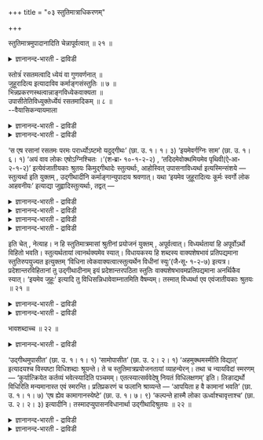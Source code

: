 +++
title = "०३ स्तुतिमात्राधिकरणम्"

+++

स्तुतिमात्रमुपादानादिति चेन्नापूर्वत्वात् ॥ २१ ॥  
<details><summary>ज्ञानानन्द-भारती - द्राविडी</summary>

स्तुदिमात्रमुबादानादिदि सेन्नाबूर्वत्वात् ॥ २१ ॥
</details>

स्तोत्रंं रसतमत्वादि ध्येयं वा गुणवर्णनात् ॥  
जुहूरादित्य इत्यादाविव कर्माङ्गसंस्तुतिः ॥ ७ ॥  
भिन्नप्रकरणस्थत्वान्नाङ्गविध्येकवाक्यता ॥  
उपासीतेतिविध्युक्तेर्ध्येयं रसतमादिकम् ॥ ८ ॥  
--वैयासिकन्यायमाला

<details><summary>ज्ञानानन्द-भारती - द्राविडी</summary>

रसदमत्वम् मुदलियदु स्तोत्रमा? अल्लदु तियाऩिक्क वेण्डियदा? जुहु आदित्यऩ् ऎऩ्बदु मुदलि यदिल् पोल कुणम् वर्णिक्कप्पट्टिरुप्पदाल्, कर्माविऩ् अङ्गमायुळ्ळदऱ्कु स्तोत्रम् ताऩ्।
</details>

<details><summary>ज्ञानानन्द-भारती - द्राविडी</summary>

वेऱु पिरगरणत्तिलिरुप्पदाल्, अङ्गत्तै विदिक्कुम् वाक्कियत्तुडऩ् ऒरे वाक्कियमागुम् तऩ्मै किडैयादु। मेलुम् उबासिक्कवुम् ऎऩ्ऱु विदियुम् सॊल्लप्पट्टिरुप् पदाल् रसदमम् मुदलियदु तियाऩिक्क वेण्डियदे।
</details>

‘स एष रसानां रसतमः परमः परार्ध्योऽष्टमो यदुद्गीथः’ (छा. उ. १। १। ३) ‘इयमेवर्गग्निः साम’ (छा. उ. १। ६। १) ‘अयं वाव लोकः एषोऽग्निश्चितः ।’(श॰ब्रा॰ १०-१-२-२) , ‘तदिदमेवोक्थमियमेव पृथिवी(ऐ॰आ॰ २-१-२)’ इत्येवंजातीयकाः श्रुतयः किमुद्गीथादेः स्तुत्यर्थाः, आहोस्वित् उपासनाविध्यर्था इत्यस्मिन्संशये — स्तुत्यर्था इति युक्तम् , उद्गीथादीनि कर्माङ्गान्युपादाय श्रवणात्। यथा ‘इयमेव जुहूरादित्यः कूर्मः स्वर्गो लोक आहवनीयः’ इत्याद्या जुह्वादिस्तुत्यर्थाः, तद्वत् —

<details><summary>ज्ञानानन्द-भारती - द्राविडी</summary>

(उत्कीदावयवमाऩ ओङ्गारत्तिऱ्कु रसदमत्वम् मुदलाऩ कुणङ्गळ् कूऱप्पट्टिरुक्किऩ्ऱऩ। इवै ओङ्गा रत्तै पुगऴ्वदऱ्काग एऱ्पट्टऩवेदविर त्याऩत्तिऱ्काग अल्ल। जुहुवै पूमियागवुम्, कूर्मत्तै सूरियऩा कवुम्, आहवऩीयत्तै स्वर्क्क लोगमागवुम् सॊल्लि यिरुप्पदु पोल ऎऩ्ऱु पूर्वबक्षम्।
</details>

<details><summary>ज्ञानानन्द-भारती - द्राविडी</summary>

जुहुवै विदिक्किऱ पिरगरणत्तिलेये अदै पिरुदिवियाग सॊल्लियिरुप्पदाल्। अङ्गु स्तुदि पॊरुन् दुम्, इङ्गु कर्म पिरगरणत्तिल् उळ्ळ उत्कीदत्तै रसदमम् ऎऩ्ऱु उबनिषत्तिल् सॊल्वदाल् अदऩुडऩ् सेर्न्दु स्तुदियागादु। पक्कत्तिलुळ्ळ उबासऩत्तै विदिक्कुम् वाक्कियत्तुडऩ् सेरुवदाल् रसदमम् मुदलाऩ कुणङ्गळैयुम् उबासऩम् सॆय्यवेण्डुम् ऎऩ्ऱु सित्तान्दम्)।
</details>

<details><summary>ज्ञानानन्द-भारती - द्राविडी</summary>

ऎट्टावदाऩ उत्कीदावयवमाऩ ओङ्गारम् ऎदुवो अन्द इदु रसङ्गळुक्कुळ् मिगवुम् रसमायुळ्ळदु। मिगवुम् मेलाऩदु, पिरह्मत्तिऩ् इरुप्पिडम् (सान्।I-१-३), "इदुवे (पूमिये) रुक्। अक्ऩि सामम्” (सान्।I-६-१), "सयऩम् सॆय्यप्पट्ट इन्द अक्ऩि इन्द लोगम् ; अन्द इदुवे उक्तम्। इदुवे पिरुदिवी” ऎऩ्ऱु इदु पोलुळ्ळ सुरुदिगळ् उत्कीदम् मुदलियदिऩ् स्तुदियिल् तात्पर्यमुळ्ळ वैगळा? अल्लदु, उबासऩाविदियिल् तात्पर्यमुळ्ळ वैगळा? ऎऩ्ऱु इन्द सन्देहम् एऱ्पडुम्बोदु,
</details>

<details><summary>ज्ञानानन्द-भारती - द्राविडी</summary>

पूर्वबक्षम्: स्तुत्यर्त्तमाऩवै ऎऩ्बदु न्यायम्, कर्माक्कळुक्कु अङ्गमायिरुक्कुम् उत्कीदम् मुदलियवै कळै ऎडुत्तुक्कॊण्डु सॊल्लप्पडुवदाल्, ‘इदुवे (पूमिये) जूहू, आदित्यऩ् कूर्मम्, स्वर्क्कलोगम् आहवनीयम्' ऎऩ्बदु मुदलियवै ऎप्पडि जूहू मुदलि यदै स्तोत्तिरम् सॆय्वदऱ्कागवो, अदैप्पोल्।
</details>

इति चेत् , नेत्याह। न हि स्तुतिमात्रमासां श्रुतीनां प्रयोजनं युक्तम् , अपूर्वत्वात्। विध्यर्थतायां हि अपूर्वोऽर्थो विहितो भवति। स्तुत्यर्थतायां त्वानर्थक्यमेव स्यात्। विधायकस्य हि शब्दस्य वाक्यशेषभावं प्रतिपद्यमाना स्तुतिरुपयुज्यत इत्युक्तम् ‘विधिना त्वेकवाक्यत्वात्स्तुत्यर्थेन विधीनां स्युः’(जै॰सू॰ १-२-७) इत्यत्र। प्रदेशान्तरविहितानां तु उद्गीथादीनाम् इयं प्रदेशान्तरपठिता स्तुतिः वाक्यशेषभावमप्रतिपद्यमाना अनर्थिकैव स्यात्। ‘इयमेव जुहूः’ इत्यादि तु विधिसन्निधावेवाम्नातमिति वैषम्यम्। तस्मात् विध्यर्था एव एवंजातीयकाः श्रुतयः ॥ २१ ॥

<details><summary>ज्ञानानन्द-भारती - द्राविडी</summary>

सित्तान्दम्: ऎऩ्ऱाल् अप्पडियल्ल ऎऩ्गिऱार्। इन्द सुरुदिगळुक्कु स्तुदि मात्तिरम् पिरयोजऩम् ऎऩ्बदु युक्तमिल्लै, “अबूर्वमायिरुप्पदाल्" विदियिल् तात्पर्य मॆऩ्ऱिरुन्दाल् अबूर्वमाऩ विषयम् विदिक्कप्पट्टदाग आगिऱदु। स्तुदियिल् तात्पर्यम् ऎऩ्ऱालो पिरयोजऩ मिल्लैयॆऩ्ऱे एऱ्पडुगिऱदु। “विदियुडऩ् ऒरे वाक्किय मायिरुप्पदाल् विदिगळुडैय स्तुदियै पिरयोजऩ मुडैयदाग आगुम्” ऎऩ्ऱविडत्तिल् विदिक्किऱ सप्तत्तिऱ्कु वाक्किय सेषत्तऩ्मैयै अडैगिऱ स्तुदि उबयोगप् पडुगिऱदॆऩ्ऱु अल्लवा सॊल्लप्पट्टिरुक् किऱदु। वेऱु इडत्तिल् विदिक्कप्पट्टुळ्ळ उत्कीदम् मुदलाऩवैगळुक्को वेऱु इडत्तिल् सॊल्लप्पट्टि रुक्कुम् इन्द स्तुदि वाक्किय सेषत्तऩ्मैयै अडै याददिऩाल् पिरयोजऩमऱ्ऱदागवे आगुम्। "इदुवे जूहू” ऎऩ्बदु मुदलियदो विदिक्कु समीबत्तिलेये सॊल्लप्पट्टिरुक्किऱदु ऎऩ्बदिऩाल् वित्तियासम्।
</details>

<details><summary>ज्ञानानन्द-भारती - द्राविडी</summary>

आगैयाल् इदु पोलुळ्ळ सुरुदिगळ् विदियिल् तात्पर्यमुळ्ळवैगळे।
</details>

भावशब्दाच्च ॥ २२ ॥  
<details><summary>ज्ञानानन्द-भारती - द्राविडी</summary>

पावसप्ताच्च ॥ २२ ॥
</details>

‘उद्गीथमुपासीत’ (छा. उ. १। १। १) ‘सामोपासीत’ (छा. उ. २। २। १) ‘अहमुक्थमस्मीति विद्यात्’ इत्यादयश्च विस्पष्टा विधिशब्दाः श्रूयन्ते। ते च स्तुतिमात्रप्रयोजनतायां व्याहन्येरन्। तथा च न्यायविदां स्मरणम् — ‘कुर्यात्क्रियेत कर्तव्यं भवेत्स्यादिति पञ्चमम्। एतत्स्यात्सर्ववेदेषु नियतं विधिलक्षणम्’ इति। लिङाद्यर्थो विधिरिति मन्यमानास्त एवं स्मरन्ति। प्रतिप्रकरणं च फलानि श्राव्यन्ते — ‘आपयिता ह वै कामानां भवति’ (छा. उ. १। १। ७) ‘एष ह्येव कामागानस्येष्टे’ (छा. उ. १। ७। ९) ‘कल्पन्ते हास्मै लोका ऊर्ध्वाश्चावृत्ताश्च’ (छा. उ. २। २। ३) इत्यादीनि। तस्मादप्युपासनविधानार्था उद्गीथादिश्रुतयः ॥ २२ ॥

<details><summary>ज्ञानानन्द-भारती - द्राविडी</summary>

"उत्कीदत्तै उबासिक्कवुम्" (सान्।I-१-१), “सामत् तै उबासिक्कवुम्" (सान्।II-२-१), “नाऩ् उक्तमायिरुक्कि ऱेऩ् ऎऩ्ऱु अऱियवुम्" ऎऩ्बदु मुदलाऩ विदि सप्तङ्गळ् वॆगु स्पष्टमाग सॊल्लप् पट्टिरुक्किऩ्ऱऩ; स्तुदि मात्तिरम् पिरयोजऩमॆऩ्ऱाल् अवै पादिक्कप्पडुम्। अप्पडिये न्यायमऱिन्दवर्गळुडैय स्मिरुदि, "सॆय्यवुम्, सॆय्यप्पडवुम्, सॆय्यप्पड वेण्डियदु, इरुक्कवुम्, ऐन्दावदाग इरुक्कलाम् - इदु ऎल्ला वेदङ्गळिलुम् तीर्माऩमायुळ्ळ विदि लक्षणम्” ऎऩ्ऱु; लिङ् मुदलियदिऩ् अर्त्तम् विदि ऎऩ्ऱु ऎण्णुगिऱ अवर्गळ् इव्विदम् स्मरिक्किऱार्गळ्। ऒव्वॊरु पिरगरणत् तिलुम् पलऩ्गळुम् सॊल्लप्पडुगिऩ्ऱऩ, "कामङ्गळै अडैविप्पऩाग आगिऱाऩ्" (सान्।I-१-७), "इवर्दाऩ् इष्टङ्गळैप् पऱ्ऱि काऩम् सॆय्य सक्तियुळ्ळवऩ्" (सान्।I-७-९), “इवऩुक्कु मेलुळ्ळ लोगङ्गळुम्, आविरुत्तमाऩ लोगङ्गळुम् एऱ्पडु किऩ्ऱऩ" (सान्।II-२-३) ऎऩ्बदु मुदलियवै।
</details>

<details><summary>ज्ञानानन्द-भारती - द्राविडी</summary>

आगैयिऩालुम् उत्कीदम् मुदलाऩ सुरुदिगळ् उबासऩाविदियिल् तात्पर्यमुळ्ळवैगळ्।
</details>

